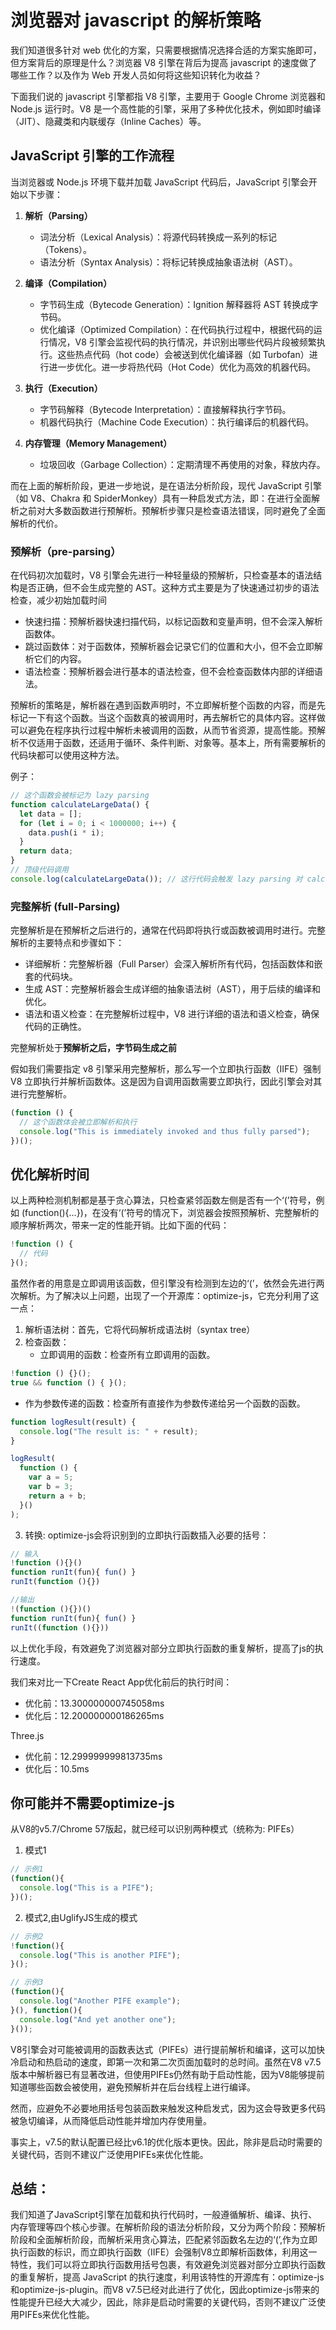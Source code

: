 # 浏览器对 javascript 的解析策略

我们知道很多针对 web 优化的方案，只需要根据情况选择合适的方案实施即可，但方案背后的原理是什么？浏览器 V8 引擎在背后为提高 javascript 的速度做了哪些工作？以及作为 Web 开发人员如何将这些知识转化为收益？

下面我们说的 javascript 引擎都指 V8 引擎，主要用于 Google Chrome 浏览器和 Node.js 运行时。V8 是一个高性能的引擎，采用了多种优化技术，例如即时编译（JIT）、隐藏类和内联缓存（Inline Caches）等。

## JavaScript 引擎的工作流程

当浏览器或 Node.js 环境下载并加载 JavaScript 代码后，JavaScript 引擎会开始以下步骤：

1. **解析（Parsing）**

   - 词法分析（Lexical Analysis）：将源代码转换成一系列的标记（Tokens）。
   - 语法分析（Syntax Analysis）：将标记转换成抽象语法树（AST）。

2. **编译（Compilation）**

   - 字节码生成（Bytecode Generation）：Ignition 解释器将 AST 转换成字节码。
   - 优化编译（Optimized Compilation）：在代码执行过程中，根据代码的运行情况，V8 引擎会监视代码的执行情况，并识别出哪些代码片段被频繁执行。这些热点代码（hot code）会被送到优化编译器（如 Turbofan）进行进一步优化。进一步将热代码（Hot Code）优化为高效的机器代码。

3. **执行（Execution）**

   - 字节码解释（Bytecode Interpretation）：直接解释执行字节码。
   - 机器代码执行（Machine Code Execution）：执行编译后的机器代码。

4. **内存管理（Memory Management）**
   - 垃圾回收（Garbage Collection）：定期清理不再使用的对象，释放内存。

而在上面的解析阶段，更进一步地说，是在语法分析阶段，现代 JavaScript 引擎（如 V8、Chakra 和 SpiderMonkey）具有一种启发式方法，即：在进行全面解析之前对大多数函数进行预解析。预解析步骤只是检查语法错误，同时避免了全面解析的代价。

### 预解析（pre-parsing）

在代码初次加载时，V8 引擎会先进行一种轻量级的预解析，只检查基本的语法结构是否正确，但不会生成完整的 AST。这种方式主要是为了快速通过初步的语法检查，减少初始加载时间

- 快速扫描：预解析器快速扫描代码，以标记函数和变量声明，但不会深入解析函数体。
- 跳过函数体：对于函数体，预解析器会记录它们的位置和大小，但不会立即解析它们的内容。
- 语法检查：预解析器会进行基本的语法检查，但不会检查函数体内部的详细语法。

预解析的策略是，解析器在遇到函数声明时，不立即解析整个函数的内容，而是先标记一下有这个函数。当这个函数真的被调用时，再去解析它的具体内容。这样做可以避免在程序执行过程中解析未被调用的函数，从而节省资源，提高性能。预解析不仅适用于函数，还适用于循环、条件判断、对象等。基本上，所有需要解析的代码块都可以使用这种方法。

例子：

```js
// 这个函数会被标记为 lazy parsing
function calculateLargeData() {
  let data = [];
  for (let i = 0; i < 1000000; i++) {
    data.push(i * i);
  }
  return data;
}
// 顶级代码调用
console.log(calculateLargeData()); // 这行代码会触发 lazy parsing 对 calculateLargeData 的解析
```

### 完整解析 (full-Parsing)

完整解析是在预解析之后进行的，通常在代码即将执行或函数被调用时进行。完整解析的主要特点和步骤如下：

- 详细解析：完整解析器（Full Parser）会深入解析所有代码，包括函数体和嵌套的代码块。
- 生成 AST：完整解析器会生成详细的抽象语法树（AST），用于后续的编译和优化。
- 语法和语义检查：在完整解析过程中，V8 进行详细的语法和语义检查，确保代码的正确性。

完整解析处于**预解析之后，字节码生成之前**

假如我们需要指定 v8 引擎采用完整解析，那么写一个立即执行函数（IIFE）强制 V8 立即执行并解析函数体。这是因为自调用函数需要立即执行，因此引擎会对其进行完整解析。

```js
(function () {
  // 这个函数体会被立即解析和执行
  console.log("This is immediately invoked and thus fully parsed");
})();
```

## 优化解析时间

以上两种检测机制都是基于贪心算法，只检查紧邻函数左侧是否有一个‘(’符号，例如 (function(){…})，在没有‘(’符号的情况下，浏览器会按照预解析、完整解析的顺序解析两次，带来一定的性能开销。比如下面的代码：

```js
!function () {
  // 代码
}();
```

虽然作者的用意是立即调用该函数，但引擎没有检测到左边的‘(’，依然会先进行两次解析。为了解决以上问题，出现了一个开源库：optimize-js，它充分利用了这一点：

1. 解析语法树：首先，它将代码解析成语法树（syntax tree）
2. 检查函数：
   - 立即调用的函数：检查所有立即调用的函数。

```js
!function () {}();
true && function () { }();
```

- 作为参数传递的函数：检查所有直接作为参数传递给另一个函数的函数。
```js
function logResult(result) {
  console.log("The result is: " + result);
}

logResult(
  function () {
    var a = 5;
    var b = 3;
    return a + b;
  }()
);
```
3. 转换: optimize-js会将识别到的立即执行函数插入必要的括号：
```js
// 输入
!function (){}()
function runIt(fun){ fun() }
runIt(function (){})

//输出
!(function (){})()
function runIt(fun){ fun() }
runIt((function (){}))
```
以上优化手段，有效避免了浏览器对部分立即执行函数的重复解析，提高了js的执行速度。

我们来对比一下Create React App优化前后的执行时间：

- 优化前：13.300000000745058ms
- 优化后：12.200000000186265ms

Three.js 
- 优化前：12.299999999813735ms
- 优化后：10.5ms


## 你可能并不需要optimize-js

从V8的v5.7/Chrome 57版起，就已经可以识别两种模式（统称为: PIFEs）

1. 模式1
```js
// 示例1
(function(){
  console.log("This is a PIFE");
})();
```

2. 模式2,由UglifyJS生成的模式
```js
// 示例2
!function(){
  console.log("This is another PIFE");
}();

// 示例3
(function(){
  console.log("Another PIFE example");
}(), function(){
  console.log("And yet another one");
}());
```

V8引擎会对可能被调用的函数表达式（PIFEs）进行提前解析和编译，这可以加快冷启动和热启动的速度，即第一次和第二次页面加载时的总时间。虽然在V8 v7.5版本中解析器已有显著改进，但使用PIFEs仍然有助于启动性能，因为V8能够提前知道哪些函数会被使用，避免预解析并在后台线程上进行编译。

然而，应避免不必要地用括号包装函数来触发这种启发式，因为这会导致更多代码被急切编译，从而降低启动性能并增加内存使用量。

事实上，v7.5的默认配置已经比v6.1的优化版本更快。因此，除非是启动时需要的关键代码，否则不建议广泛使用PIFEs来优化性能。

## 总结：

我们知道了JavaScript引擎在加载和执行代码时，一般遵循解析、编译、执行、内存管理等四个核心步骤。在解析阶段的语法分析阶段，又分为两个阶段：预解析阶段和全面解析阶段，而解析采用贪心算法，匹配紧邻函数名左边的‘(’,作为立即执行函数的标识，而立即执行函数（IIFE）会强制V8立即解析函数体，利用这一特性，我们可以将立即执行函数用括号包裹，有效避免浏览器对部分立即执行函数的重复解析，提高 JavaScript 的执行速度，利用该特性的开源库有：optimize-js和optimize-js-plugin。而V8 v7.5已经对此进行了优化，因此optimize-js带来的性能提升已经大大减少，因此，除非是启动时需要的关键代码，否则不建议广泛使用PIFEs来优化性能。


